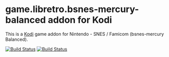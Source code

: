 # game.libretro.bsnes-mercury-balanced addon for Kodi

This is a [Kodi](http://kodi.tv) game addon for Nintendo - SNES / Famicom (bsnes-mercury Balanced).

[![Build Status](https://travis-ci.org/kodi-game/game.libretro.bsnes-mercury-balanced.svg?branch=master)](https://travis-ci.org/kodi-game/game.libretro.bsnes-mercury-balanced)
[![Build Status](https://ci.appveyor.com/api/projects/status/github/kodi-game/game.libretro.bsnes-mercury-balanced?svg=true)](https://ci.appveyor.com/project/kodi-game/game-libretro-bsnes-mercury-balanced)
